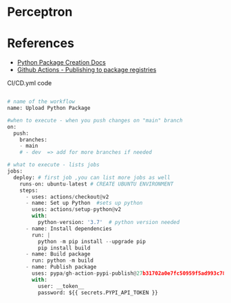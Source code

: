 # Perceptron

# References
* [Python Package Creation Docs](https://packaging.python.org/tutorials/packaging-projects/)
* [Github Actions - Publishing to package registries](https://docs.github.com/en/actions/automating-builds-and-tests/building-and-testing-python#publishing-to-package-registries)

CI/CD.yml code
```python

# name of the workflow
name: Upload Python Package

#when to execute - when you push changes on "main" branch
on:
  push:
    branches:
    - main
    # - dev  => add for more branches if needed

# what to execute - lists jobs
jobs:
  deploy: # first job ,you can list more jobs as well
    runs-on: ubuntu-latest # CREATE UBUNTU ENVIRONMENT
    steps:
      - uses: actions/checkout@v2
      - name: Set up Python  #sets up python
        uses: actions/setup-python@v2
        with:
          python-version: '3.7'  # python version needed
      - name: Install dependencies
        run: |
          python -m pip install --upgrade pip
          pip install build
      - name: Build package
        run: python -m build
      - name: Publish package
        uses: pypa/gh-action-pypi-publish@27b31702a0e7fc50959f5ad993c78deac1bdfc29
        with:
          user: __token__
          password: ${{ secrets.PYPI_API_TOKEN }}

        
```